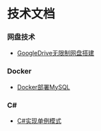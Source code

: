 # 技术文档
### 网盘技术
  * [GoogleDrive无限制网盘搭建](/杂项/GoogleDriver无限容量团队盘搭建方式.md)



### Docker
  * [Docker部署MySQL](/杂项/docker部署mysql.md)


### C#
  * [C#实现单例模式](/C#/C#实现单例模式.md)
